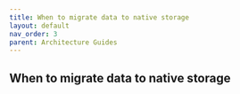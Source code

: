 ```yaml
---
title: When to migrate data to native storage
layout: default
nav_order: 3
parent: Architecture Guides
---
```


## When to migrate data to native storage
